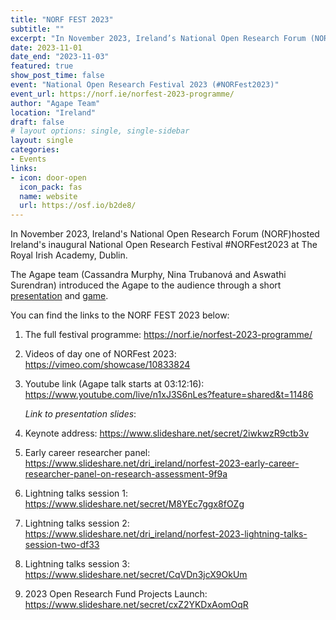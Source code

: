 ```yaml
---
title: "NORF FEST 2023"
subtitle: ""
excerpt: "In November 2023, Ireland’s National Open Research Forum (NORF)hosted Ireland’s inaugural National Open Research Festival #NORFest2023 at The Royal Irish Academy, Dublin."
date: 2023-11-01
date_end: "2023-11-03"
featured: true
show_post_time: false
event: "National Open Research Festival 2023 (#NORFest2023)"
event_url: https://norf.ie/norfest-2023-programme/
author: "Agape Team"
location: "Ireland"
draft: false
# layout options: single, single-sidebar
layout: single
categories:
- Events
links:
- icon: door-open
  icon_pack: fas
  name: website
  url: https://osf.io/b2de8/
---
```


In November 2023, Ireland's National Open Research Forum (NORF)hosted Ireland's inaugural National Open Research Festival #NORFest2023 at The Royal Irish Academy, Dublin.

The Agape team (Cassandra Murphy, Nina Trubanová and Aswathi Surendran) introduced the Agape to the audience through a short [presentation](https://agapeopenscience.netlify.app/talk/lighteningtalk/) and [game](https://agapeopenscience.netlify.app/talk/sciencesleuths/).

You can find the links to the NORF FEST 2023 below:

1.  The full festival programme: <https://norf.ie/norfest-2023-programme/>

2.  Videos of day one of NORFest 2023: <https://vimeo.com/showcase/10833824>

3.  Youtube link (Agape talk starts at 03:12:16): <https://www.youtube.com/live/n1xJ3S6nLes?feature=shared&t=11486>

    *Link to presentation slides*:

4.  Keynote address: <https://www.slideshare.net/secret/2iwkwzR9ctb3v>

5.  Early career researcher panel: <https://www.slideshare.net/dri_ireland/norfest-2023-early-career-researcher-panel-on-research-assessment-9f9a>

6.  Lightning talks session 1: <https://www.slideshare.net/secret/M8YEc7ggx8fOZg>

7.  Lightning talks session 2: <https://www.slideshare.net/dri_ireland/norfest-2023-lightning-talks-session-two-df33>

8.  Lightning talks session 3: <https://www.slideshare.net/secret/CqVDn3jcX9OkUm>

9.  2023 Open Research Fund Projects Launch: <https://www.slideshare.net/secret/cxZ2YKDxAomOqR>

